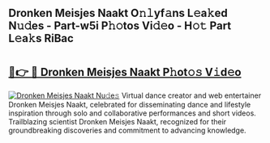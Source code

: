 ## Dronken Meisjes Naakt O𝚗𝚕yf𝚊ns L𝚎a𝚔ed N𝚞𝚍es - Part-w5i P𝚑𝚘tos Vi𝚍𝚎o - H𝚘𝚝 Part L𝚎a𝚔s RiBac

# <h2><a href="http://kf3ypt.oniu.top/?m=Dronken+Meisjes+Naakt">🔗👉 🔴 Dronken Meisjes Naakt P𝚑ot𝚘𝚜 V𝚒d𝚎o</a></h2>

[![Dronken Meisjes Naakt Nu𝚍e𝚜](https://i.imgur.com/0qMVB7G.gif)](http://kf3ypt.oniu.top/?m=Dronken+Meisjes+Naakt)
Virtual dance creator and web entertainer Dronken Meisjes Naakt, celebrated for disseminating dance and lifestyle inspiration through solo and collaborative performances and short videos. Trailblazing scientist Dronken Meisjes Naakt, recognized for their groundbreaking discoveries and commitment to advancing knowledge.  
